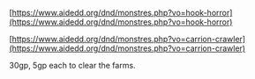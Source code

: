 [https://www.aidedd.org/dnd/monstres.php?vo=hook-horror](https://www.aidedd.org/dnd/monstres.php?vo=hook-horror)

[https://www.aidedd.org/dnd/monstres.php?vo=carrion-crawler](https://www.aidedd.org/dnd/monstres.php?vo=carrion-crawler)

30gp, 5gp each to clear the farms.
